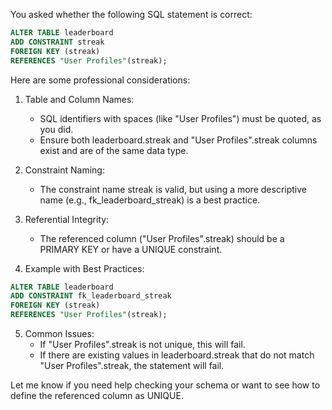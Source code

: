 You asked whether the following SQL statement is correct:

```sql
ALTER TABLE leaderboard
ADD CONSTRAINT streak
FOREIGN KEY (streak)
REFERENCES "User Profiles"(streak);
```

Here are some professional considerations:

1. Table and Column Names:
   - SQL identifiers with spaces (like "User Profiles") must be quoted, as you did.
   - Ensure both leaderboard.streak and "User Profiles".streak columns exist and are of the same data type.

2. Constraint Naming:
   - The constraint name streak is valid, but using a more descriptive name (e.g., fk_leaderboard_streak) is a best practice.

3. Referential Integrity:
   - The referenced column ("User Profiles".streak) should be a PRIMARY KEY or have a UNIQUE constraint.

4. Example with Best Practices:

```sql
ALTER TABLE leaderboard
ADD CONSTRAINT fk_leaderboard_streak
FOREIGN KEY (streak)
REFERENCES "User Profiles"(streak);
```

5. Common Issues:
   - If "User Profiles".streak is not unique, this will fail.
   - If there are existing values in leaderboard.streak that do not match "User Profiles".streak, the statement will fail.

Let me know if you need help checking your schema or want to see how to define the referenced column as UNIQUE.
